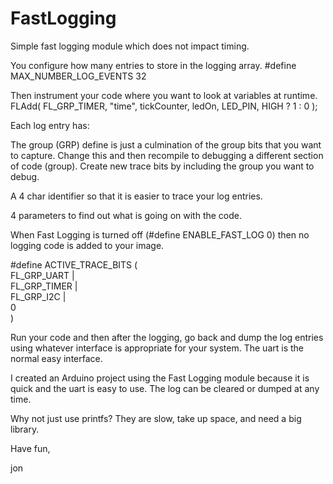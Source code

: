 # FastLogging
Simple fast logging module which does not impact timing.

You configure how many entries to store in the logging array.
	#define MAX_NUMBER_LOG_EVENTS  			32

Then instrument your code where you want to look at variables at runtime.
	FLAdd( FL_GRP_TIMER, "time", tickCounter, ledOn, LED_PIN, HIGH ? 1 : 0 );

Each log entry has:

The group (GRP) define is just a culmination of the group bits that you want
to capture.  Change this and then recompile to debugging a different section
of code (group).  Create new trace bits by including the group you want to 
debug.

A 4 char identifier so that it is easier to trace your log entries.

4 parameters to find out what is going on with the code.

When Fast Logging is turned off (#define ENABLE_FAST_LOG 0) then no
logging code is added to your image.

#define ACTIVE_TRACE_BITS 		( \
                                    FL_GRP_UART | \
                                    FL_GRP_TIMER | \
                                    FL_GRP_I2C | \
                                    0 \
                                )

Run your code and then after the logging, go back and dump the log entries
using whatever interface is appropriate for your system.  The uart is the 
normal easy interface.

I created an Arduino project using the Fast Logging module because it is quick
and the uart is easy to use.  The log can be cleared or dumped at any time. 

Why not just use printfs?  They are slow, take up space, and need a big library.

Have fun,

jon
